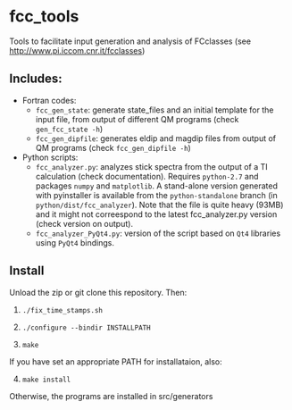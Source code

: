 # fcc_tools
Tools to facilitate input generation and analysis of FCclasses (see http://www.pi.iccom.cnr.it/fcclasses)

## Includes:
* Fortran codes:
  - `fcc_gen_state`: generate state_files and an initial template for the input file, from output of different QM programs (check `gen_fcc_state -h`)
  - `fcc_gen_dipfile`: generates eldip and magdip files from output of QM programs (check `fcc_gen_dipfile -h`)
* Python scripts:
  - `fcc_analyzer.py`: analyzes stick spectra from the output of a TI calculation (check documentation). Requires `python-2.7` and packages `numpy` and `matplotlib`. A stand-alone version generated with pyinstaller is available from the `python-standalone` branch (in `python/dist/fcc_analyzer`). Note that the file is quite heavy (93MB) and it might not correespond to the latest fcc_analyzer.py version (check version on output).
  - `fcc_analyzer_PyQt4.py`: version of the script based on `Qt4` libraries using `PyQt4` bindings.

## Install
Unload the zip or git clone this repository. Then:

1. `./fix_time_stamps.sh`

2. `./configure --bindir INSTALLPATH`

3. `make`

If you have set an appropriate PATH for installataion, also:

4.  `make install`

Otherwise, the programs are installed in src/generators

